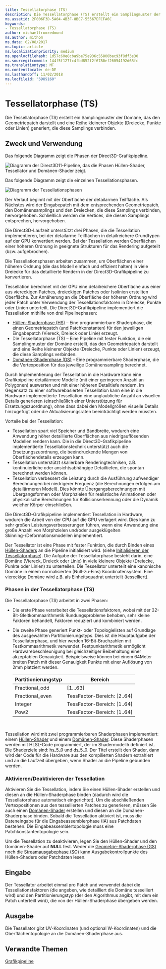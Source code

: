 ```yaml
---
title: Tessellatorphase (TS)
description: Die Tessellatorphase (TS) erstellt ein Samplingmuster der Domäne, das den Geometriepatch darstellt und eine Reihe kleinerer Objekte (Dreiecke, Punkte oder Linien) generiert, die diese Samplings verbinden.
ms.assetid: 2F006F3D-5A04-4B3F-8BC7-55567EFCFA6C
keywords:
- Tessellatorphase (TS)
author: michaelfromredmond
ms.author: mithom
ms.date: 02/08/2017
ms.topic: article
ms.localizationpriority: medium
ms.openlocfilehash: 1d57c60e8cba9be75e936c55800bac93f8df3e30
ms.sourcegitcommit: 144f5f127fc4fbd852f2f6780ef26054192d68fc
ms.translationtype: MT
ms.contentlocale: de-DE
ms.lasthandoff: 11/02/2018
ms.locfileid: "5989160"
---
```

# <a name="tessellator-ts-stage"></a>Tessellatorphase (TS)


Die Tessellatorphase (TS) erstellt ein Samplingmuster der Domäne, das den Geometriepatch darstellt und eine Reihe kleinerer Objekte (Dreiecke, Punkte oder Linien) generiert, die diese Samplings verbinden.

## <a name="span-idpurposeandusesspanspan-idpurposeandusesspanspan-idpurposeandusesspanpurpose-and-uses"></a><span id="Purpose_and_uses"></span><span id="purpose_and_uses"></span><span id="PURPOSE_AND_USES"></span>Zweck und Verwendung


Das folgende Diagramm zeigt die Phasen der Direct3D-Grafikpipeline.

![Diagramm der Direct3D11-Pipeline, das die Phasen Hüllen-Shader, Tessellator und Domänen-Shader zeigt.](images/d3d11-pipeline-stages-tessellation.png)

Das folgende Diagramm zeigt die einzelnen Tessellationsphasen.

![Diagramm der Tessellationsphasen](images/tess-prog.png)

Der Verlauf beginnt mit der Oberfläche der detailarmen Teilfläche. Als Nächstes wird der Eingabepatch mit dem entsprechenden Geometriepatch, den Domänensamplings und den Dreiecken, die diese Samplings verbinden, hervorgehoben. Schließlich werden die Vertices, die diesen Samplings entsprechen, hervorgehoben.

Die Direct3D-Laufzeit unterstützt drei Phasen, die die Tessellation implementieren, bei der detailarme Teilflächen in detailreichere Grundtypen auf der GPU konvertiert werden. Bei der Tessellation werden Oberflächen einer höheren Ordnung in geeignete Strukturen für das Rendering aufgeteilt (bzw. aufgebrochen).

Die Tessellationsphasen arbeiten zusammen, um Oberflächen einer höheren Ordnung (die das Modell einfach und effizient halten) in viele Dreiecke für das detaillierte Rendern in der Direct3D-Grafikpipeline zu konvertieren.

Tessellation berechnet mit der GPU eine detailreichere Oberfläche aus einer aus viereckigen Patches, dreieckigen Patches oder Isolinien erstellten Oberfläche. Zur Annäherung an die Oberfläche der höheren Ordnung wird jeder Patch unter Verwendung der Tessellationsfaktoren in Dreiecke, Punkte oder Linien unterteilt. Die Direct3D-Grafikpipeline implementiert die Tessellation mithilfe von drei Pipelinephasen:

-   [Hüllen-Shaderphase (HS)](hull-shader-stage--hs-.md) – Eine programmierbare Shaderphase, die einen Geometriepatch (und Patchkonstanten) für den jeweiligen Eingabepatch (Viereck, Dreieck oder Linie) erzeugt.
-   Die Tessellatorphase (TS) – Eine Pipeline mit fester Funktion, die ein Samplingmuster der Domäne erstellt, das den Geometriepatch darstellt und eine Reihe kleinerer Objekte (Dreiecke, Punkte oder Linien) erzeugt, die diese Samplings verbinden.
-   [Domänen-Shaderphase (DS)](domain-shader-stage--ds-.md) – Eine programmierbare Shaderphase, die die Vertexposition für das jeweilige Domänensampling berechnet.

Durch Implementierung der Tessellation in die Hardware kann eine Grafikpipeline detailärmere Modelle (mit einer geringeren Anzahl an Polygonen) auswerten und mit einer höheren Detailtiefe rendern. Im Gegensatz zu einer softwarebasierten Tessellation kann eine in die Hardware implementierte Tessellation eine unglaubliche Anzahl an visuellen Details generieren (einschließlich einer Unterstützung für Ersetzungszuordnung), ohne dass dabei den Modellgrößen visuelle Details hinzugefügt oder die Aktualisierungsraten beeinträchtigt werden müssten.

Vorteile bei der Tessellation:

-   Tessellation spart viel Speicher und Bandbreite, wodurch eine Anwendung höher detaillierte Oberflächen aus niedrigauflösenden Modellen rendern kann. Die in die Direct3D-Grafikpipeline implementierte Tessellationstechnik unterstützt auch die Ersetzungszuordnung, die beeindruckende Mengen von Oberflächendetails erzeugen kann.
-   Tessellation unterstützt skalierbare Renderingtechniken, z.B. kontinuierliche oder ansichtsabhängige Detailtiefen, die spontan berechnet werden können.
-   Tessellation verbessert die Leistung durch die Ausführung aufwendiger Berechnungen bei niedrigerer Frequenz (die Berechnungen erfolgen am detailärmeren Modell). Dies könnte Übergangsberechnungen mit Übergangsformen oder Morphzielen für realistische Animationen oder physikalische Berechnungen für Kollisionserkennung oder die Dynamik weicher Körper einschließen.

Die Direct3D-Grafikpipeline implementiert Tessellation in Hardware, wodurch die Arbeit von der CPU auf die GPU verlagert wird. Dies kann zu sehr großen Leistungsverbesserungen führen, wenn eine Anwendung eine große Anzahl von Morphzielen und/oder ausgeklügelten Skinning-/Deformationsmodellen implementiert.

Der Tessellator ist eine Phase mit fester Funktion, die durch Binden eines [Hüllen-Shaders](hull-shader-stage--hs-.md) an die Pipeline initialisiert wird. (siehe [Initialisieren der Tessellatorphase](https://msdn.microsoft.com/library/windows/desktop/ff476341)). Die Aufgabe der Tessellatorphase besteht darin, eine Domäne (Viereck, Dreieck oder Linie) in viele kleinere Objekte (Dreiecke, Punkte oder Linien) zu unterteilen. Die Tessellator unterteilt eine kanonische Domäne in einem normalisierten (Null-zu-Eins) Koordinatensystem. Eine viereckige Domäne wird z.B. als Einheitsquadrat unterteilt (tesselliert).

### <a name="span-idphasesinthetessellatortsstagespanspan-idphasesinthetessellatortsstagespanspan-idphasesinthetessellatortsstagespanphases-in-the-tessellator-ts-stage"></a><span id="Phases_in_the_Tessellator__TS__stage"></span><span id="phases_in_the_tessellator__ts__stage"></span><span id="PHASES_IN_THE_TESSELLATOR__TS__STAGE"></span>Phasen in der Tessellatorphase (TS)

Die Tessellatorphase (TS) arbeitet in zwei Phasen:

-   Die erste Phase verarbeitet die Tessellationsfaktoren, wobei mit der 32-Bit-Gleitkommaarithmetik Rundungsprobleme behoben, sehr kleine Faktoren behandelt, Faktoren reduziert und kombiniert werden.
-   Die zweite Phase generiert Punkt- oder Topologielisten auf Grundlage des ausgewählten Partitionierungstyps. Dies ist die Hauptaufgabe der Tessellatorphase, und hier werden 16-Bit-Bruchzahlen mit Festkommaarithmetik verwendet. Festpunktarithmetik ermöglicht Hardwarebeschleunigung bei gleichzeitiger Beibehaltung einer akzeptablen Genauigkeit. Beispielsweise können bei einem 64Meter breiten Patch mit dieser Genauigkeit Punkte mit einer Auflösung von 2mm platziert werden.

    | Partitionierungstyp | Bereich                       |
    |----------------------|-----------------------------|
    | Fractional\_odd      | \[1...63\]                  |
    | Fractional\_even     | TessFactor-Bereich: \[2..64\] |
    | Integer              | TessFactor-Bereich: \[1..64\] |
    | Pow2                 | TessFactor-Bereich: \[1..64\] |

     

Tessellation wird mit zwei programmierbaren Shaderphasen implementiert: einem [Hüllen-Shader](hull-shader-stage--hs-.md) und einem [Domänen-Shader](domain-shader-stage--ds-.md). Diese Shaderphasen werden mit HLSL-Code programmiert, der im Shadermodell5 definiert ist. Die Shaderziele sind: hs\_5\_0 und ds\_5\_0. Der Titel erstellt den Shader, dann wird der Code für die Hardware aus den kompilierten Shadern extrahiert und an die Laufzeit übergeben, wenn Shader an die Pipeline gebunden werden.

### <a name="span-idenablingdisablingtessellationspanspan-idenablingdisablingtessellationspanspan-idenablingdisablingtessellationspanenablingdisabling-tessellation"></a><span id="Enabling_disabling_tessellation"></span><span id="enabling_disabling_tessellation"></span><span id="ENABLING_DISABLING_TESSELLATION"></span>Aktivieren/Deaktivieren der Tessellation

Aktivieren Sie die Tessellation, indem Sie einen Hüllen-Shader erstellen und diesen an die Hüllen-Shaderphase binden (dadurch wird die Tessellatorphase automatisch eingerichtet). Um die abschließenden Vertexpositionen aus den tessellierten Patches zu generieren, müssen Sie auch einen [Domänen-Shader](domain-shader-stage--ds-.md) erstellen und diesen an die Domänen-Shaderphase binden. Sobald die Tessellation aktiviert ist, muss die Dateneingabe für die Eingabeassemblerphase (IA) aus Patchdaten bestehen. Die Eingabeassemblertopologie muss eine Patchkonstantentopologie sein.

Um die Tessellation zu deaktivieren, legen Sie den Hüllen-Shader und den Domänen-Shader auf **NULL** fest. Weder die [Geometrie-Shaderphase (GS)](geometry-shader-stage--gs-.md) noch die [Streamausgabephase (SO)](stream-output-stage--so-.md) kann Ausgabekontrollpunkte des Hüllen-Shaders oder Patchdaten lesen.

## <a name="span-idinputspanspan-idinputspanspan-idinputspaninput"></a><span id="Input"></span><span id="input"></span><span id="INPUT"></span>Eingabe


Der Tessellator arbeitet einmal pro Patch und verwendet dabei die Tessellationsfaktoren (die angeben, wie detailliert die Domäne tesselliert wird) und den Partitionierungstyp (der den Algorithmus angibt, mit dem ein Patch unterteilt wird), die von der Hüllen-Shaderphase übergeben werden.

## <a name="span-idoutputspanspan-idoutputspanspan-idoutputspanoutput"></a><span id="Output"></span><span id="output"></span><span id="OUTPUT"></span>Ausgabe


Die Tessellator gibt UV-Koordinaten (und optional W-Koordinaten) und die Oberflächentopologie an die Domänen-Shaderphase aus.

## <a name="span-idrelated-topicsspanrelated-topics"></a><span id="related-topics"></span>Verwandte Themen


[Grafikpipeline](graphics-pipeline.md)

 

 




